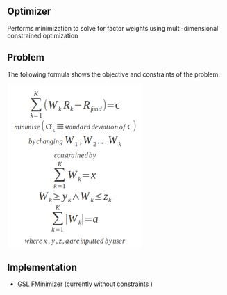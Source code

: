 ## Optimizer
Performs minimization to solve for factor weights using multi-dimensional constrained optimization

## Problem
The following formula shows the objective and constraints of the problem.

![Formula](https://github.com/virtualstaticvoid/optimizer/raw/master/doc/formula.png)

## Implementation

* GSL FMinimizer (currently without constraints )


